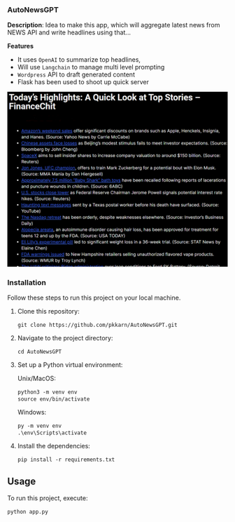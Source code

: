 ### AutoNewsGPT

**Description**: Idea to make this app, which will aggregate latest news from NEWS API and write headlines using that...

**Features**

- It uses `OpenAI` to summarize top headlines,
- Will use `Langchain` to manage multi level prompting
- `Wordpress` API to draft generated content
- Flask has been used to shoot up quick server

![Screenshot](./Screenshot.png)


### Installation

Follow these steps to run this project on your local machine.

1. Clone this repository:
    ```
    git clone https://github.com/pkkarn/AutoNewsGPT.git
    ```

2. Navigate to the project directory:
    ```
    cd AutoNewsGPT
    ```

3. Set up a Python virtual environment:

    Unix/MacOS:
    ```
    python3 -m venv env
    source env/bin/activate
    ```
    Windows:
    ```
    py -m venv env
    .\env\Scripts\activate
    ```

4. Install the dependencies:
    ```
    pip install -r requirements.txt
    ```

## Usage

To run this project, execute:

```
python app.py
```